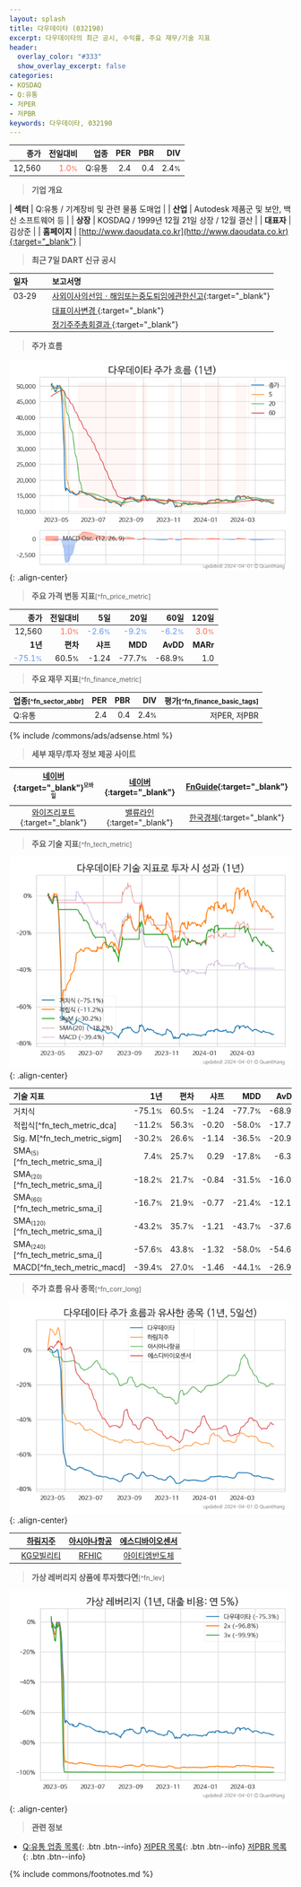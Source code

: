 ```yaml
---
layout: splash
title: 다우데이타 (032190)
excerpt: 다우데이타의 최근 공시, 수익률, 주요 재무/기술 지표
header:
  overlay_color: "#333"
  show_overlay_excerpt: false
categories:
- KOSDAQ
- Q:유통
- 저PER
- 저PBR
keywords: 다우데이타, 032190
---
```


| **종가** | **전일대비** | **업종** | **PER** | **PBR** | **DIV** |
| -------: | -----------: | -------: | ------: | ------: | ------: |
| 12,560 | <span style="color: tomato">1.0<small>%</small></span> | Q:유통 | 2.4 | 0.4 | 2.4<small>%</small> |

<!-- more -->


> **기업 개요**<a id="company"></a>

| <span style="white-space:nowrap;">**섹터**</span> | Q:유통 / 기계장비 및 관련 물품 도매업 |
| <span style="white-space:nowrap;">**산업**</span> | Autodesk 제품군 및 보안, 백신 소프트웨어 등 |
| <span style="white-space:nowrap;">**상장**</span> | KOSDAQ / 1999년 12월 21일 상장 / 12월 결산 |
| <span style="white-space:nowrap;">**대표자**</span> | 김상준 |
| <span style="white-space:nowrap;">**홈페이지**</span> | [http://www.daoudata.co.kr](http://www.daoudata.co.kr){:target="_blank"} |


> **최근 7일 DART 신규 공시**<a id="dart"></a>

| **일자** |      | **보고서명** |
| :------- | :--- | :----------- |
| 03&#x2011;29 | | [사외이사의선임ㆍ해임또는중도퇴임에관한신고](https://dart.fss.or.kr/dsaf001/main.do?rcpNo=20240329001400){:target="_blank"} |
|  | | [대표이사변경              ](https://dart.fss.or.kr/dsaf001/main.do?rcpNo=20240329901395){:target="_blank"} |
|  | | [정기주주총회결과              ](https://dart.fss.or.kr/dsaf001/main.do?rcpNo=20240329900651){:target="_blank"} |


> **주가 흐름**<a id="price"></a>

![032190](/stock/images/032190.png){: .align-center}


> **주요 가격 변동 지표**<small>[^fn_price_metric]</small>

| **종가** | **전일대비** | **5일** | **20일** | **60일** | **120일** |
| -------: | -----------: | ------: | -------: | -------: | --------: |
| 12,560 | <span style="color: tomato">1.0<small>%</small></span> | <span style="color: cornflowerblue">-2.6<small>%</small></span> | <span style="color: cornflowerblue">-9.2<small>%</small></span> | <span style="color: cornflowerblue">-6.2<small>%</small></span> | <span style="color: tomato">3.0<small>%</small></span> |
| **1년** | **편차** | **샤프** | **MDD** | **AvDD** | **MARr** |
| <span style="color: cornflowerblue">-75.1<small>%</small></span> | 60.5<small>%</small> | -1.24 | -77.7<small>%</small> | -68.9<small>%</small> | 1.0 |


> **주요 재무 지표**<small>[^fn_finance_metric]</small>

| **업종**<small>[^fn_sector_abbr]</small> | **PER** | **PBR** | **DIV** | **평가**<small>[^fn_finance_basic_tags]</small> |
| :--------------------------------------- | ------: | ------: | ------: | ----------------------------------------------: |
| Q:유통 | 2.4 | 0.4 | 2.4<small>%</small> | 저PER, 저PBR |



{% include /commons/ads/adsense.html %}

> **세부 재무/투자 정보 제공 사이트**

| [네이버](https://m.stock.naver.com/domestic/stock/032190/finance/summary){:target="_blank"}<sup><small>모바일</small></sup> | [네이버](https://finance.naver.com/item/coinfo.naver?code=032190){:target="_blank"} | [FnGuide](https://comp.fnguide.com/SVO2/ASP/SVD_Invest.asp?gicode=A032190&MenuYn=Y){:target="_blank"} |
| :---: | :---: | :---: |
| [와이즈리포트](https://comp.wisereport.co.kr/company/c1040001.aspx?cmp_cd=032190){:target="_blank"} | [밸류라인](https://www.valueline.co.kr/finance/summary/032190){:target="_blank"} | [한국경제](https://markets.hankyung.com/stock/032190/financial-summary){:target="_blank"} |


> **주요 기술 지표**<small>[^fn_tech_metric]</small>


![032190](/stock/images/032190_tech.png){: .align-center}

| **기술 지표** | **1년** | **편차** | **샤프** | **MDD** | **AvDD** |
| :------------ | ------: | -----------: | -------: | ------: | -------: |
| 거치식 | -75.1<small>%</small> | 60.5<small>%</small> | -1.24 | -77.7<small>%</small> | -68.9<small>%</small> |
| 적립식[^fn_tech_metric_dca] | -11.2<small>%</small> | 56.3<small>%</small> | -0.20 | -58.0<small>%</small> | -17.7<small>%</small> |
| Sig. M[^fn_tech_metric_sigm] | -30.2<small>%</small> | 26.6<small>%</small> | -1.14 | -36.5<small>%</small> | -20.9<small>%</small> |
| SMA<small><sub>(5)</sub></small>[^fn_tech_metric_sma_i] | 7.4<small>%</small> | 25.7<small>%</small> | 0.29 | -17.8<small>%</small> | -6.3<small>%</small> |
| SMA<small><sub>(20)</sub></small>[^fn_tech_metric_sma_i] | -18.2<small>%</small> | 21.7<small>%</small> | -0.84 | -31.5<small>%</small> | -16.0<small>%</small> |
| SMA<small><sub>(60)</sub></small>[^fn_tech_metric_sma_i] | -16.7<small>%</small> | 21.9<small>%</small> | -0.77 | -21.4<small>%</small> | -12.1<small>%</small> |
| SMA<small><sub>(120)</sub></small>[^fn_tech_metric_sma_i] | -43.2<small>%</small> | 35.7<small>%</small> | -1.21 | -43.7<small>%</small> | -37.6<small>%</small> |
| SMA<small><sub>(240)</sub></small>[^fn_tech_metric_sma_i] | -57.6<small>%</small> | 43.8<small>%</small> | -1.32 | -58.0<small>%</small> | -54.6<small>%</small> |
| MACD[^fn_tech_metric_macd] | -39.4<small>%</small> | 27.0<small>%</small> | -1.46 | -44.1<small>%</small> | -26.9<small>%</small> |


> **주가 흐름 유사 종목**<a id="corr"></a><small>[^fn_corr_long]</small>

![032190](/stock/images/032190_corr.png){: .align-center}

|       | [하림지주](/003380/) | [아시아나항공](/020560/) | [에스디바이오센서](/137310/) |
| :---: | :------------------------------------: | :------------------------------------: | :------------------------------------: |
|       | [KG모빌리티](/003620/) | [RFHIC](/218410/) | [아이티엠반도체](/084850/) |


> **가상 레버리지 상품에 투자했다면**<a id="2x"></a><small>[^fn_lev]</small>

![032190](/stock/images/032190_2x.png){: .align-center}


> **관련 정보**

- [Q:유통 업종 목록](/stats/sector/kosdaq_업종_유통_종목/){: .btn .btn--info} [저PER 목록](/fn/fn_low_per/){: .btn .btn--info} [저PBR 목록](/fn/fn_low_pbr/){: .btn .btn--info}

{% include commons/footnotes.md %}